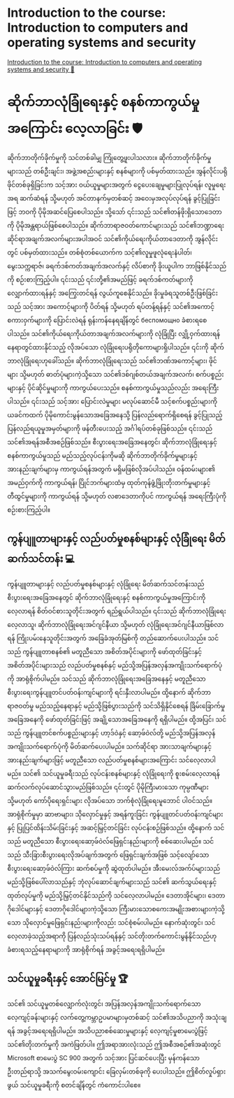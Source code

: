 # Introduction to the course: Introduction to computers and operating systems and security

[Introduction to the course: Introduction to computers and operating systems and security 🔗](https://www.coursera.org/learn/introduction-to-computers-and-operating-systems-and-security/lecture/AP68Y/introduction-to-the-course-introduction-to-computers-and-operating-systems-and)

# ဆိုက်ဘာလုံခြုံရေးနှင့် စနစ်ကာကွယ်မှုအကြောင်း လေ့လာခြင်း 🛡️

ဆိုက်ဘာတိုက်ခိုက်မှုကို သင်တစ်ခါမျှ ကြုံတွေ့ဖူးပါသလား။ ဆိုက်ဘာတိုက်ခိုက်မှုများသည် တစ်ဦးချင်း၊ အဖွဲ့အစည်းများနှင့် စနစ်များကို ပစ်မှတ်ထားသည်။ အွန်လိုင်းပရိုဖိုင်တစ်ခုရှိခြင်းက သင့်အား ဝယ်ယူမှုများအတွက် ငွေပေးချေမှုများပြုလုပ်ရန်၊ လူမှုရေးအရ ဆက်ဆံရန် သို့မဟုတ် အင်တာနက်မှတစ်ဆင့် အဝေးမှအလုပ်လုပ်ရန် ခွင့်ပြုခြင်းဖြင့် ဘဝကို ပိုမိုအဆင်ပြေစေပါသည်။ သို့သော် ၎င်းသည် သင်၏တန်ဖိုးရှိသောဒေတာကို ပိုမိုအန္တရာယ်ဖြစ်စေပါသည်။ ဆိုက်ဘာရာဇဝတ်ကောင်များသည် သင်၏ဘဏ္ဍာရေးဆိုင်ရာအချက်အလက်များအပါအဝင် သင်၏ကိုယ်ရေးကိုယ်တာဒေတာကို အွန်လိုင်းတွင် ပစ်မှတ်ထားသည်။ တစ်စုံတစ်ယောက်က သင့်၏လူမှုဖူလုံရေးနံပါတ်၊ မွေးသက္ကရာဇ်၊ ခရက်ဒစ်ကတ်အချက်အလက်နှင့် လိပ်စာကို ခိုးယူပါက ဘာဖြစ်နိုင်သည်ကို စဉ်းစားကြည့်ပါ။ ၎င်းသည် ၎င်းတို့၏အမည်ဖြင့် ခရက်ဒစ်ကတ်များကို လျှောက်ထားရန်နှင့် အကြွေးတင်ရန် လွယ်ကူစေနိုင်သည်။ ခိုးမှုခံရသူတစ်ဦးဖြစ်ခြင်းသည် သင့်အား အကောင့်များကို ပိတ်ရန် သို့မဟုတ် ရပ်တန့်ရန်နှင့် သင်၏အကောင့်စကားဝှက်များကို ပြောင်းလဲရန် ရုန်းကန်နေရချိန်တွင် беспомощно ခံစားရစေပါသည်။ သင်၏ကိုယ်ရေးကိုယ်တာအချက်အလက်များကို လုံခြုံပြီး လျှို့ဝှက်ထားရန် နေရာတွင်ထားနိုင်သည့် လိုအပ်သော လုံခြုံရေးပရိုတိုကောများရှိပါသည်။ ၎င်းကို ဆိုက်ဘာလုံခြုံရေးဟုခေါ်သည်။ ဆိုက်ဘာလုံခြုံရေးသည် သင်၏ဘဏ်အကောင့်များ၊ ဖိုင်များ သို့မဟုတ် ဓာတ်ပုံများကဲ့သို့သော သင်၏ဒစ်ဂျစ်တယ်အချက်အလက်၊ စက်ပစ္စည်းများနှင့် ပိုင်ဆိုင်မှုများကို ကာကွယ်ပေးသည်။ စနစ်ကာကွယ်မှုသည်လည်း အရေးကြီးပါသည်။ ၎င်းသည် သင့်အား ပြောင်းလဲမှုများ မလုပ်ဆောင်မီ သင့်စက်ပစ္စည်းများကို ယခင်ကထက် ပိုမိုကောင်းမွန်သောအခြေအနေသို့ ပြန်လည်ရောက်ရှိစေရန် ခွင့်ပြုသည့် ပြန်လည်ရယူမှုအမှတ်များကို ဖန်တီးပေးသည့် အင်္ဂါရပ်တစ်ခုဖြစ်သည်။ ၎င်းသည် သင်၏အရန်အစီအစဉ်ဖြစ်သည်။ စီးပွားရေးအခြေအနေတွင်၊ ဆိုက်ဘာလုံခြုံရေးနှင့် စနစ်ကာကွယ်မှုသည် မည်သည့်လုပ်ငန်းကိုမဆို ဆိုက်ဘာတိုက်ခိုက်မှုများနှင့် အားနည်းချက်များမှ ကာကွယ်ရန်အတွက် မရှိမဖြစ်လိုအပ်ပါသည်။ ဝန်ထမ်းများ၏ အမည်ဝှက်ကို ကာကွယ်ရန်၊ ပြိုင်ဘက်များထံမှ ထုတ်ကုန်ဖွံ့ဖြိုးတိုးတက်မှုများနှင့် တီထွင်မှုများကို ကာကွယ်ရန် သို့မဟုတ် လစာဒေတာကိုပင် ကာကွယ်ရန် အရေးကြီးပုံကို စဉ်းစားကြည့်ပါ။

## ကွန်ပျူတာများနှင့် လည်ပတ်မှုစနစ်များနှင့် လုံခြုံရေး မိတ်ဆက်သင်တန်း 💻

ကွန်ပျူတာများနှင့် လည်ပတ်မှုစနစ်များနှင့် လုံခြုံရေး မိတ်ဆက်သင်တန်းသည် စီးပွားရေးအခြေအနေတွင် ဆိုက်ဘာလုံခြုံရေးနှင့် စနစ်ကာကွယ်မှုအကြောင်းကို လေ့လာရန် စိတ်ဝင်စားသူတိုင်းအတွက် ရည်ရွယ်ပါသည်။ ၎င်းသည် ဆိုက်ဘာလုံခြုံရေးလေ့လာသူ၊ ဆိုက်ဘာလုံခြုံရေးအင်ဂျင်နီယာ သို့မဟုတ် လုံခြုံရေးအင်ဂျင်နီယာဖြစ်လာရန် ကြိုးပမ်းနေသူတိုင်းအတွက် အခြေခံအုတ်မြစ်ကို တည်ဆောက်ပေးပါသည်။ သင်သည် ကွန်ပျူတာစနစ်၏ မတူညီသော အစိတ်အပိုင်းများကို ဖော်ထုတ်ခြင်းနှင့် အစိတ်အပိုင်းများသည် လည်ပတ်မှုစနစ်နှင့် မည်သို့အပြန်အလှန်အကျိုးသက်ရောက်ပုံကို အာရုံစိုက်ပါမည်။ သင်သည် ဆိုက်ဘာလုံခြုံရေးအခြေအနေနှင့် မတူညီသော စီးပွားရေးကွန်ပျူတင်ပတ်ဝန်းကျင်များကို ရင်းနှီးလာပါမည်။ ထို့နောက် ဆိုက်ဘာရာဇဝတ်မှု မည်သည့်နေရာနှင့် မည်သို့ဖြစ်ပွားသည်ကို သင်သိရှိနိုင်စေရန် ခြိမ်းခြောက်မှုအခြေအနေကို ဖော်ထုတ်ခြင်းဖြင့် အချို့သောအခြေအနေကို ရရှိပါမည်။ ထို့အပြင်၊ သင်သည် ကွန်ပျူတင်စက်ပစ္စည်းများနှင့် ဟာ့ဒ်ဝဲနှင့် ဆော့ဖ်ဝဲလ်တို့ မည်သို့အပြန်အလှန်အကျိုးသက်ရောက်ပုံကို မိတ်ဆက်ပေးပါမည်။ သက်ဆိုင်ရာ အားသာချက်များနှင့် အားနည်းချက်များဖြင့် မတူညီသော လည်ပတ်မှုစနစ်များအကြောင်း သင်လေ့လာပါမည်။ သင်၏ သင်ယူမှုခရီးသည် လုပ်ငန်းစနစ်များနှင့် လုံခြုံရေးကို စူးစမ်းလေ့လာရန် ဆက်လက်လုပ်ဆောင်သွားမည်ဖြစ်သည်။ ၎င်းတွင် ပိုမိုကြီးမားသော ကုမ္ပဏီများ သို့မဟုတ် ကော်ပိုရေးရှင်းများ လိုအပ်သော ဘက်စုံလုံခြုံရေးမူဘောင် ပါဝင်သည်။ အာရုံစိုက်မှုမှာ ဆာဗာများ၊ သိုလှောင်မှုနှင့် အရန်ကူးခြင်း ကွန်ပျူတင်ပတ်ဝန်းကျင်များနှင့် ပြုပြင်ထိန်းသိမ်းခြင်းနှင့် အဆင့်မြှင့်တင်ခြင်း လုပ်ငန်းစဉ်ဖြစ်သည်။ ထို့နောက် သင်သည် မတူညီသော စီးပွားရေးဆော့ဖ်ဝဲလ်ဖြေရှင်းနည်းများကို စစ်ဆေးပါမည်။ သင်သည် သီးခြားစီးပွားရေးလိုအပ်ချက်အတွက် ဖြေရှင်းချက်အဖြစ် သင့်လျော်သော စီးပွားရေးဆော့ဖ်ဝဲလ်ကြား ဆက်စပ်မှုကို ဆွဲထုတ်ပါမည်။ အီးမေးလ်အက်ပ်များသည် မည်သို့ဖြစ်ပေါ်လာသည်နှင့် ဘုံလုပ်ဆောင်ချက်များသည် သင်၏ ဆက်သွယ်ရေးနှင့် ထုတ်လုပ်မှုကို မည်သို့မြှင့်တင်နိုင်သည်ကို သင်လေ့လာပါမည်။ ဒေတာအိုင်များ၊ ဒေတာဂိုဒေါင်များနှင့် ဒေတာဂိုဒေါင်များကဲ့သို့သော ကြီးမားသောစကေးအမျိုးအစားများကဲ့သို့သော သိုလှောင်မှုဖြေရှင်းနည်းများကိုလည်း သင်စုံစမ်းပါမည်။ နောက်ဆုံးတွင်၊ သင်လေ့လာခဲ့သည့်အရာကို ပြန်လည်သုံးသပ်ရန်နှင့် သင်တိုးတက်ကောင်းမွန်နိုင်သည်ဟု ခံစားရသည့်နေရာများကို အာရုံစိုက်ရန် အခွင့်အရေးရရှိပါမည်။

## သင်ယူမှုခရီးနှင့် အောင်မြင်မှု 🏆

သင်၏ သင်ယူမှုတစ်လျှောက်လုံးတွင်၊ အပြန်အလှန်အကျိုးသက်ရောက်သော လေ့ကျင့်ခန်းများနှင့် လက်တွေ့ကမ္ဘာဥပမာများမှတစ်ဆင့် သင်၏အသိပညာကို အသုံးချရန် အခွင့်အရေးရရှိပါမည်။ အသိပညာစစ်ဆေးမှုများနှင့် လေ့ကျင့်မှုစာမေးပွဲဖြင့် သင်၏တိုးတက်မှုကို အကဲဖြတ်ပါ။ ဤအရာအားလုံးသည် ဤအစီအစဉ်၏အဆုံးတွင် Microsoft စာမေးပွဲ SC 900 အတွက် သင့်အား ပြင်ဆင်ပေးပြီး မှန်ကန်သော ဦးတည်ရာသို့ အသက်မွေးဝမ်းကျောင်း ခြေလှမ်းတစ်ခုကို ပေးပါသည်။ ဤစိတ်လှုပ်ရှားဖွယ် သင်ယူမှုခရီးကို စတင်ချိန်တွင် ကံကောင်းပါစေ။
